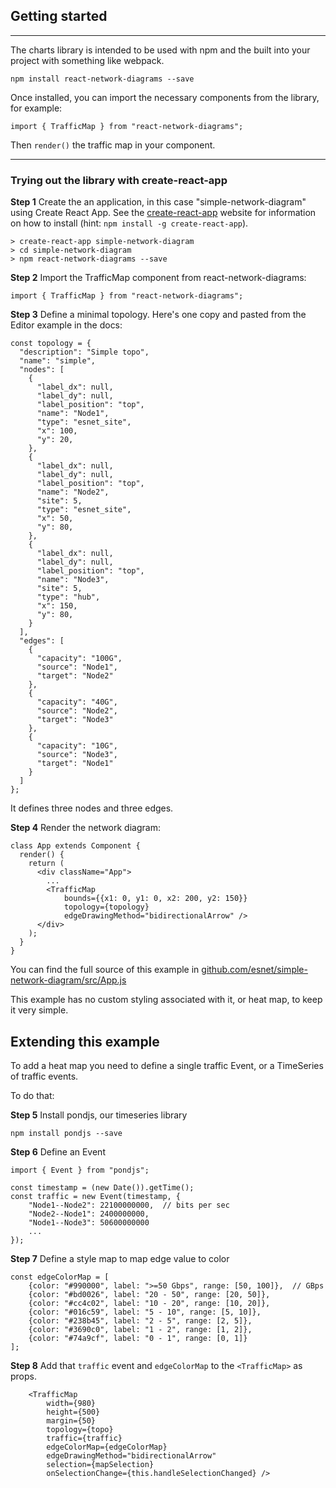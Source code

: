 
## Getting started

---

The charts library is intended to be used with npm and the built into your project with something like webpack.

    npm install react-network-diagrams --save

Once installed, you can import the necessary components from the library, for example:

    import { TrafficMap } from "react-network-diagrams";

Then `render()` the traffic map in your component.

---

### Trying out the library with create-react-app

**Step 1** Create the an application, in this case "simple-network-diagram" using Create React App. See the [create-react-app](https://github.com/facebookincubator/create-react-app) website for information on how to install (hint: `npm install -g create-react-app`).

```
> create-react-app simple-network-diagram
> cd simple-network-diagram
> npm react-network-diagrams --save
```

**Step 2** Import the TrafficMap component from react-network-diagrams:

```
import { TrafficMap } from "react-network-diagrams";
```

**Step 3** Define a minimal topology. Here's one copy and pasted from the Editor example in the docs:

```
const topology = {
  "description": "Simple topo",
  "name": "simple",
  "nodes": [
    {
      "label_dx": null,
      "label_dy": null,
      "label_position": "top",
      "name": "Node1",
      "type": "esnet_site",
      "x": 100,
      "y": 20,
    },
    {
      "label_dx": null,
      "label_dy": null,
      "label_position": "top",
      "name": "Node2",
      "site": 5,
      "type": "esnet_site",
      "x": 50,
      "y": 80,
    },
    {
      "label_dx": null,
      "label_dy": null,
      "label_position": "top",
      "name": "Node3",
      "site": 5,
      "type": "hub",
      "x": 150,
      "y": 80,
    }
  ],
  "edges": [
    {
      "capacity": "100G",
      "source": "Node1",
      "target": "Node2"
    },
    {
      "capacity": "40G",
      "source": "Node2",
      "target": "Node3"
    },
    {
      "capacity": "10G",
      "source": "Node3",
      "target": "Node1"
    }
  ]
};
```

It defines three nodes and three edges.

**Step 4** Render the network diagram:

```
class App extends Component {
  render() {
    return (
      <div className="App">
        ...
        <TrafficMap
            bounds={{x1: 0, y1: 0, x2: 200, y2: 150}}
            topology={topology}
            edgeDrawingMethod="bidirectionalArrow" />
      </div>
    );
  }
}
```

You can find the full source of this example in [github.com/esnet/simple-network-diagram/src/App.js](https://github.com/esnet/simple-network-diagram/blob/master/src/App.js)

This example has no custom styling associated with it, or heat map, to keep it very simple.

## Extending this example

To add a heat map you need to define a single traffic Event, or a TimeSeries of traffic events.

To do that:

**Step 5** Install pondjs, our timeseries library

```
npm install pondjs --save
```

**Step 6** Define an Event

```
import { Event } from "pondjs";

const timestamp = (new Date()).getTime();
const traffic = new Event(timestamp, {
    "Node1--Node2": 22100000000,  // bits per sec
    "Node2--Node1": 2400000000,
    "Node1--Node3": 50600000000
    ...
});
```

**Step 7** Define a style map to map edge value to color

```
const edgeColorMap = [
    {color: "#990000", label: ">=50 Gbps", range: [50, 100]},  // GBps
    {color: "#bd0026", label: "20 - 50", range: [20, 50]},
    {color: "#cc4c02", label: "10 - 20", range: [10, 20]},
    {color: "#016c59", label: "5 - 10", range: [5, 10]},
    {color: "#238b45", label: "2 - 5", range: [2, 5]},
    {color: "#3690c0", label: "1 - 2", range: [1, 2]},
    {color: "#74a9cf", label: "0 - 1", range: [0, 1]}
];
```

**Step 8**  Add that `traffic` event and `edgeColorMap` to the `<TrafficMap>` as props.

```
    <TrafficMap
        width={980}
        height={500}
        margin={50}
        topology={topo}
        traffic={traffic}
        edgeColorMap={edgeColorMap}
        edgeDrawingMethod="bidirectionalArrow"
        selection={mapSelection}
        onSelectionChange={this.handleSelectionChanged} />
```
